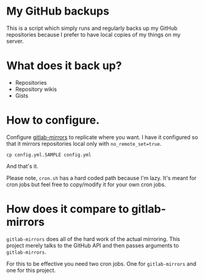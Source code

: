 # My GitHub backups

This is a script which simply runs and regularly backs up my GitHub repositories
because I prefer to have local copies of my things on my server.

# What does it back up?

* Repositories
* Repository wikis
* Gists

# How to configure.

Configure [gitlab-mirrors][gm] to replicate where you want.  I have it
configured so that it mirrors repositories local only with
`no_remote_set=true`.

    cp config.yml.SAMPLE config.yml

And that's it.

Please note, `cron.sh` has a hard coded path because I'm lazy.  It's meant for
cron jobs but feel free to copy/modify it for your own cron jobs.

# How does it compare to gitlab-mirrors

`gitlab-mirrors` does all of the hard work of the actual mirroring.  This
project merely talks to the GitHub API and then passes arguments to
`gitlab-mirrors`.

For this to be effective you need two cron jobs.  One for `gitlab-mirrors` and
one for this project.

[gm]: https://github.com/samrocketman/gitlab-mirrors
